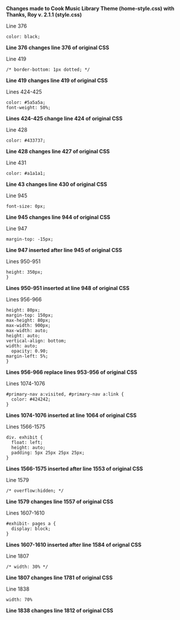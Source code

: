 **Changes made to Cook Music Library Theme (home-style.css) with Thanks, Roy v. 2.1.1 (style.css)**

Line 376

```
color: black;
```

**Line 376 changes line 376 of original CSS**

Line 419

```
/* border-bottom: 1px dotted; */
```

**Line 419 changes line 419 of original CSS**

Lines 424-425

```
color: #5a5a5a;
font-weight: 50%;
```

**Lines 424-425 change line 424 of original CSS**

Line 428

```
color: #433737;
```

**Line 428 changes line 427 of original CSS**

Line 431

```
color: #a1a1a1;
```

**Line 43 changes line 430 of original CSS**

Line 945

```
font-size: 0px;
```

**Line 945 changes line 944 of original CSS**

Line 947

```
margin-top: -15px;
```

**Line 947 inserted after line 945 of original CSS**

Lines 950-951

```
height: 350px;
}
```

**Lines 950-951 inserted at line 948 of original CSS**

Lines 956-966

```
height: 80px;
margin-top: 150px;
max-height: 80px;
max-width: 900px;
max-width: auto;
height: auto;
vertical-align: bottom;
width: auto;
  opacity: 0.90;
margin-left: 5%;
}
```

**Lines 956-966 replace lines 953-956 of original CSS**

Lines 1074-1076

```
#primary-nav a:visited, #primary-nav a:link {
  color: #424242;
}
```

**Lines 1074-1076 inserted at line 1064 of original CSS**

Lines 1566-1575

```
div. exhibit {
  float: left;
  height: auto;
  padding: 5px 25px 25px 25px;
}
```

**Lines 1566-1575 inserted after line 1553 of original CSS**

Line 1579

```
/* overflow:hidden; */
```

**Line 1579 changes line 1557 of original CSS**

Lines 1607-1610

```
#exhibit- pages a {
  display: block;
}
```

**Lines 1607-1610 inserted after line 1584 of orignal CSS**

Line 1807

```
/* width: 30% */
```

**Line 1807 changes line 1781 of original CSS**

Line 1838

```
width: 70%
```

**Line 1838 changes line 1812 of original CSS**

